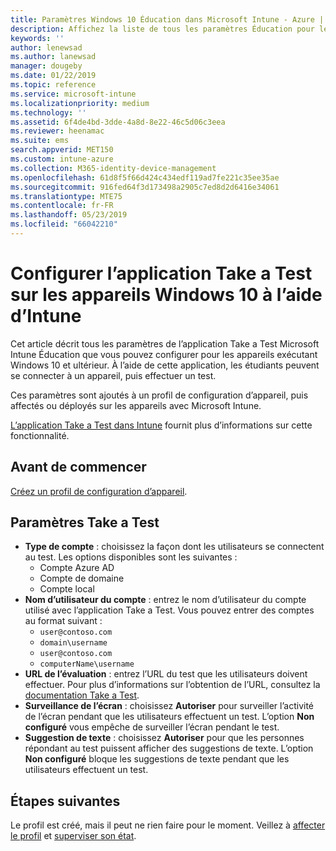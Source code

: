 ```yaml
---
title: Paramètres Windows 10 Éducation dans Microsoft Intune - Azure | Microsoft Docs
description: Affichez la liste de tous les paramètres Éducation pour les appareils Windows 10. Utilisez ces paramètres dans un profil de configuration d’appareil avec l’application Take a Test, choisissez comment les utilisateurs ou les étudiants se connectent, surveillez l’écran pendant le test et plus encore dans Intune.
keywords: ''
author: lenewsad
ms.author: lanewsad
manager: dougeby
ms.date: 01/22/2019
ms.topic: reference
ms.service: microsoft-intune
ms.localizationpriority: medium
ms.technology: ''
ms.assetid: 6f4de4bd-3dde-4a8d-8e22-46c5d06c3eea
ms.reviewer: heenamac
ms.suite: ems
search.appverid: MET150
ms.custom: intune-azure
ms.collection: M365-identity-device-management
ms.openlocfilehash: 61d8f5f66d424c434edf119ad7fe221c35ee35ae
ms.sourcegitcommit: 916fed64f3d173498a2905c7ed8d2d6416e34061
ms.translationtype: MTE75
ms.contentlocale: fr-FR
ms.lasthandoff: 05/23/2019
ms.locfileid: "66042210"
---
```

# <a name="configure-the-take-a-test-app-on-windows-10-devices-using-intune"></a>Configurer l’application Take a Test sur les appareils Windows 10 à l’aide d’Intune

Cet article décrit tous les paramètres de l’application Take a Test Microsoft Intune Éducation que vous pouvez configurer pour les appareils exécutant Windows 10 et ultérieur. À l’aide de cette application, les étudiants peuvent se connecter à un appareil, puis effectuer un test.

Ces paramètres sont ajoutés à un profil de configuration d’appareil, puis affectés ou déployés sur les appareils avec Microsoft Intune.

[L’application Take a Test dans Intune](education-settings-configure.md) fournit plus d’informations sur cette fonctionnalité.

## <a name="before-you-begin"></a>Avant de commencer

[Créez un profil de configuration d’appareil](education-settings-configure.md#create-a-device-profile).

## <a name="take-a-test-settings"></a>Paramètres Take a Test

- **Type de compte** : choisissez la façon dont les utilisateurs se connectent au test. Les options disponibles sont les suivantes :
  - Compte Azure AD
  - Compte de domaine
  - Compte local
- **Nom d’utilisateur du compte** : entrez le nom d’utilisateur du compte utilisé avec l’application Take a Test. Vous pouvez entrer des comptes au format suivant :
  - `user@contoso.com`
  - `domain\username`
  - `user@contoso.com`
  - `computerName\username`
- **URL de l’évaluation** : entrez l’URL du test que les utilisateurs doivent effectuer. Pour plus d’informations sur l’obtention de l’URL, consultez la [documentation Take a Test](https://docs.microsoft.com/education/windows/take-tests-in-windows-10).
- **Surveillance de l’écran** : choisissez **Autoriser** pour surveiller l’activité de l’écran pendant que les utilisateurs effectuent un test. L’option **Non configuré** vous empêche de surveiller l’écran pendant le test.
- **Suggestion de texte** : choisissez **Autoriser** pour que les personnes répondant au test puissent afficher des suggestions de texte. L’option **Non configuré** bloque les suggestions de texte pendant que les utilisateurs effectuent un test.

## <a name="next-steps"></a>Étapes suivantes

Le profil est créé, mais il peut ne rien faire pour le moment. Veillez à [affecter le profil](device-profile-assign.md) et [superviser son état](device-profile-monitor.md).
